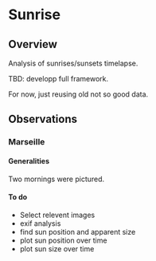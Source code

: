 # Sunrise

## Overview

Analysis of sunrises/sunsets timelapse.

TBD: developp full framework.

For now, just reusing old not so good data.

## Observations

### Marseille

#### Generalities
Two mornings were pictured.

#### To do

- Select relevent images
- exif analysis
- find sun position and apparent size
- plot sun position over time
- plot sun size over time


